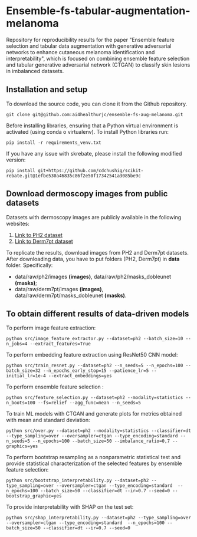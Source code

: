 Ensemble-fs-tabular-augmentation-melanoma
====

Repository for reproducibility results for the paper "Ensemble feature selection and tabular data augmentation with generative adversarial networks to enhance cutaneous melanoma identification and interpretability", which is focused on combining ensemble feature selection and tabular generative adversarial network (CTGAN) to classify skin lesions in imbalanced datasets.

## Installation and setup

To download the source code, you can clone it from the Github repository.
```console
git clone git@github.com:ai4healthurjc/ensemble-fs-aug-melanoma.git
```

Before installing libraries, ensuring that a Python virtual environment is activated (using conda o virtualenv). To install Python libraries run: 

```console
pip install -r requirements_venv.txt 
```

If you have any issue with skrebate, please install the following modified version:
```console
pip install git+https://github.com/cdchushig/scikit-rebate.git@1efbe530a46835c86f2e50f17342541a3085be9c
```

## Download dermoscopy images from public datasets

Datasets with dermoscopy images are publicly available in the following websites:

1. [Link to PH2 dataset](https://www.fc.up.pt/addi/ph2%20database.html)
2. [Link to Derm7pt dataset](https://derm.cs.sfu.ca/Welcome.html)

To replicate the results, download images from PH2 and Derm7pt datasets. After downloading data, you have to put folders (PH2, Derm7pt) in **data** folder. Specifically: 
- data/raw/ph2/images **(images)**, data/raw/ph2/masks_dobleunet **(masks)**;
- data/raw/derm7pt/images **(images)**, data/raw/derm7pt/masks_dobleunet **(masks)**.  

## To obtain different results of data-driven models

To perform image feature extraction:
```console
python src/image_feature_extractor.py --dataset=ph2 --batch_size=10 --n_jobs=4 --extract_features=True
```

To perform embedding feature extraction using ResNet50 CNN model:
```console
python src/train_resnet.py --dataset=ph2 --n_seeds=5 --n_epochs=100 --batch_size=32 --n_epochs_early_stop=15 --patience_lr=5 --initial_lr=1e-4 --extract_embeddings=yes
```

To perform ensemble feature selection :
```console
python src/feature_selection.py --dataset=ph2 --modality=statistics --n_boots=100 --fs=relief --agg_func=mean --n_seeds=5
```

To train ML models with CTGAN and generate plots for metrics obtained with mean and standard deviation:
```console
python src/over.py --dataset=ph2 --modality=statistics --classifier=dt --type_sampling=over --oversampler=ctgan --type_encoding=standard --n_seeds=5 --n_epochs=100 --batch_size=50 --imbalance_ratio=0,7 --graphics=yes
```

To perform bootstrap resampling as a nonparametric statistical test and provide statistical characterization of the selected features by ensemble feature selection:
```console
python src/bootstrap_interpretability.py --dataset=ph2 --type_sampling=over --oversampler=ctgan --type_encoding=standard  --n_epochs=100 --batch_size=50 --classifier=dt --ir=0.7 --seed=0 --bootstrap_graphic=yes
```

To provide interpretability with SHAP on the test set:
```console
python src/shap_interpretability.py --dataset=ph2 --type_sampling=over --oversampler=ctgan --type_encoding=standard  --n_epochs=100 --batch_size=50 --classifier=dt --ir=0.7 --seed=0 
```


